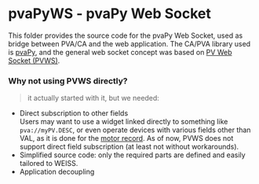 # pvaPyWS - pvaPy Web Socket

This folder provides the source code for the pvaPy Web Socket, used as bridge between PVA/CA and the web application.
The CA/PVA library used is [pvaPy](https://github.com/epics-base/pvaPy), and the general web socket concept was based on
[PV Web Socket (PVWS)](https://github.com/ornl-epics/pvws).

### Why not using PVWS directly?

> it actually started with it, but we needed:

- Direct subscription to other fields  
   Users may want to use a widget linked directly to something like `pva://myPV.DESC`, or even operate devices with various
  fields other than VAL, as it is done for the [motor record](https://epics.anl.gov/bcda/synApps/motor/motorRecord.html).
  As of now, PVWS does not support direct field subscription (at least not without workarounds).
- Simplified source code: only the required parts are defined and easily tailored to WEISS.
- Application decoupling
